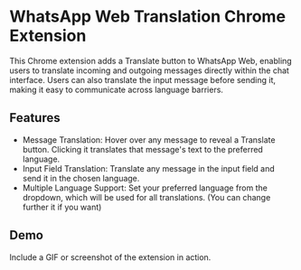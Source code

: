 # WhatsApp Web Translation Chrome Extension
This Chrome extension adds a Translate button to WhatsApp Web, enabling users to translate incoming and outgoing messages directly within the chat interface. Users can also translate the input message before sending it, making it easy to communicate across language barriers.

## Features
- Message Translation: Hover over any message to reveal a Translate button. Clicking it translates that message's text to the preferred language.
- Input Field Translation: Translate any message in the input field and send it in the chosen language.
- Multiple Language Support: Set your preferred language from the dropdown, which will be used for all translations. (You can change further it if you want)
## Demo
Include a GIF or screenshot of the extension in action.
